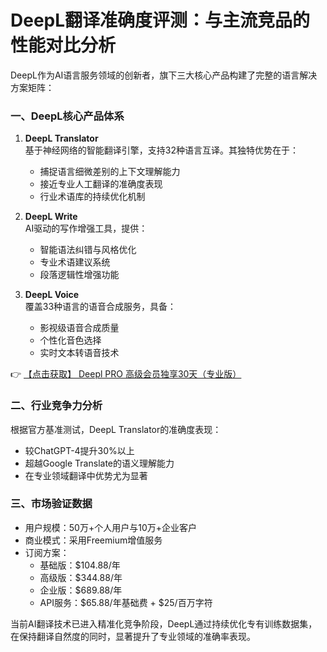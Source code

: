 # DeepL翻译准确度评测：与主流竞品的性能对比分析

DeepL作为AI语言服务领域的创新者，旗下三大核心产品构建了完整的语言解决方案矩阵：

### 一、DeepL核心产品体系
1. **DeepL Translator**  
   基于神经网络的智能翻译引擎，支持32种语言互译。其独特优势在于：
   - 捕捉语言细微差别的上下文理解能力
   - 接近专业人工翻译的准确度表现
   - 行业术语库的持续优化机制

2. **DeepL Write**  
   AI驱动的写作增强工具，提供：
   - 智能语法纠错与风格优化
   - 专业术语建议系统
   - 段落逻辑性增强功能

3. **DeepL Voice**  
   覆盖33种语言的语音合成服务，具备：
   - 影视级语音合成质量
   - 个性化音色选择
   - 实时文本转语音技术

👉 [【点击获取】 Deepl PRO 高级会员独享30天（专业版） ](https://bit.ly/DEepl)

### 二、行业竞争力分析
根据官方基准测试，DeepL Translator的准确度表现：
- 较ChatGPT-4提升30%以上
- 超越Google Translate的语义理解能力
- 在专业领域翻译中优势尤为显著

### 三、市场验证数据
- 用户规模：50万+个人用户与10万+企业客户
- 商业模式：采用Freemium增值服务
- 订阅方案：
  - 基础版：$104.88/年
  - 高级版：$344.88/年
  - 企业版：$689.88/年
  - API服务：$65.88/年基础费 + $25/百万字符

当前AI翻译技术已进入精准化竞争阶段，DeepL通过持续优化专有训练数据集，在保持翻译自然度的同时，显著提升了专业领域的准确率表现。